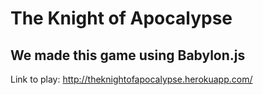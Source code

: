 # The Knight of Apocalypse
 
## We made this game using Babylon.js

Link to play: http://theknightofapocalypse.herokuapp.com/
